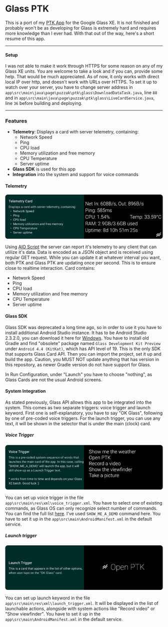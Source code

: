 # Glass PTK

This is a port of my [PTK App](https://github.com/Puzzaks/PTK) for the Google Glass XE. It is not finished and probably won't be as developing for Glass is extremely hard and requires more knowledge than I ever had. With that out of the way, here's a short resume of this app.

---
#### Setup
I was not able to make it work through HTTPS for some reason on any of my Glass XE units. You are welcome to take a look and if you can, provide some help. That would be much appreciated. As of now, it only works with direct local IP over http, and doesn't work with URLs over HTTPS.
To set it up to watch over your server, you have to change server address in `app\src\main\java\page\puzzak\ptk\glass\DownloadDataTask.java`, line `88` and in `app\src\main\java\page\puzzak\ptk\glass\LiveCardService.java`, line `36` before building and deploying.

---

### Features

 - **Telemetry**: Displays a card with server telemetry, containing:
    - Network Speed
    - Ping
    - CPU load
    - Memory utilization and free memory
    - CPU Temperature
    - Server uptime
 - **Glass SDK** is used for this app
 - **Integration** into the system and support for voice commands

#### Telemetry
![Telemetry card example](assets/GlassPTKScreenshot1.png)

Using [AIO Script](https://github.com/Puzzak/AIO-Monitor) the server can report it's telemetry to any client that can utilize it's data. Data is encoded as a JSON object and is received using regular GET request. While you can update it at whatever interval you want, both PTK and Glass PTK are updating once per second. This is to ensure close to realtime interaction.
Card contains:
- Network Speed
- Ping
- CPU load
- Memory utilization and free memory
- CPU Temperature
- Server uptime

#### Glass SDK
Glass SDK was deprecated a long time ago, so in order to use it you have to install additional Android Studio instance. It has to be Android Studio 2.3.2.0, you can download it here for [Windows](https://redirector.gvt1.com/edgedl/android/studio/install/2.3.2.0/android-studio-bundle-162.3934792-windows.exe). You have to install old Gradle and find "obsolete" package named `Glass Development Kit Preview` under `Android 4.4 (KitKat)`, which has API level of 19. This is the only SDK that supports Glass Card API. Then you can import the project, set it up and build the app. Caution, you MUST NOT update anything that has version in this repository, as newer Gradle version do not have support for Glass.

In Run Configuration, under "Launch" you have to choose "nothing", as Glass Cards are not the usual Android screens.

#### System Integration
As stated previously, Glass API allows this app to be integrated into the system. This comes as two separate triggers: voice trigger and launch keyword. First one is self-explanatory, you have to say "OK Glass", following by one of pre-coded voice triggers.
For the launch trigger, you can use any text, it will be shown in the selector that is under the main (clock) card.
##### Voice Trigger
![Voice Trigger example](assets/GlassPTKScreenshot3.png)

You can set up voice trigger in the file `app\src\main\res\xml\voice_trigger.xml`. You have to select one of existing commands, as Glass OS can only recognize select number of commands. You can find the full list [here](https://developers.google.com/glass/develop/gdk/reference/com/google/android/glass/app/VoiceTriggers.Command). I've used `SHOW_ME_A_DEMO` command here. You have to set it up in the `app\src\main\AndroidManifest.xml` in the default service.
##### Launch trigger
![Launch Trigger example](assets/GlassPTKScreenshot2.png)

You can set up launch keyword in the file `app\src\main\res\xml\launch_trigger.xml`. It will be displayed in the list of launchable actions, alongside with system actions like "Record video" or "Show viewfinder". You have to set it up in the `app\src\main\AndroidManifest.xml` in the default service.